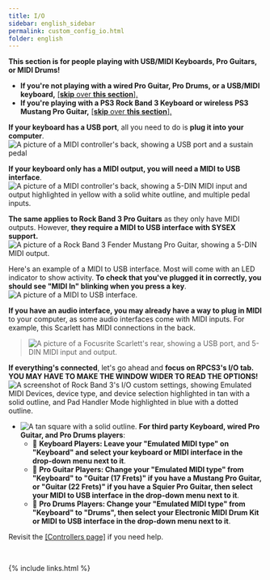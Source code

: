 ```yaml
---
title: I/O
sidebar: english_sidebar
permalink: custom_config_io.html
folder: english
---
```


**This section is for people playing with USB/MIDI Keyboards, Pro Guitars, or MIDI Drums!**
* **If you're not playing with a wired Pro Guitar, Pro Drums, or a USB/MIDI keyboard,** [[**skip** over **this section**].](https://carlmylo.github.io/docu-rpcs3/encustom_config_net)  
* **If you're playing with a PS3 Rock Band 3 Keyboard or wireless PS3 Mustang Pro Guitar,** [[**skip** over **this section**].](https://carlmylo.github.io/docu-rpcs3/encustom_config_net)  

**If your keyboard has a USB port**, all you need to do is **plug it into your computer**.  
![A picture of a MIDI controller's back, showing a USB port and a sustain pedal](https://carlmylo.github.io/docu-rpcs3/images/midi/usbkeys.png "USB Keyboard")  


**If your keyboard only has a MIDI output, you will need a MIDI to USB interface**.
![A picture of a MIDI controller's back, showing a 5-DIN MIDI input and output highlighted in yellow with a solid white outline, and multiple pedal inputs.](https://carlmylo.github.io/docu-rpcs3/images/midi/midikeys.png "MIDI Keyboard")  

**The same applies to Rock Band 3 Pro Guitars** as they only have MIDI outputs. However, **they require a MIDI to USB interface with SYSEX support.**
![A picture of a Rock Band 3 Fender Mustang Pro Guitar, showing a 5-DIN MIDI output.](https://carlmylo.github.io/docu-rpcs3/images/midi/midiprotar.png "Mustang Pro Guitar MIDI Output")  

Here's an example of a MIDI to USB interface. Most will come with an LED indicator to show activity. **To check that you've plugged it in correctly, you should see "MIDI In" blinking when you press a key**.  
![A picture of a MIDI to USB interface.](https://carlmylo.github.io/docu-rpcs3/images/midi/miditousb.png "MIDI to USB interface")  


**If you have an audio interface, you may already have a way to plug in MIDI** to your computer, as some audio interfaces come with MIDI inputs. For example, this Scarlett has MIDI connections in the back.  
>![A picture of a Focusrite Scarlett's rear, showing a USB port, and 5-DIN MIDI input and output.](https://carlmylo.github.io/docu-rpcs3/images/midi/midifs.png "Focusrite Scarlett MIDI in/out")  


**If everything's connected**, let's go ahead and **focus on RPCS3's I/O tab.**
**YOU MAY HAVE TO MAKE THE WINDOW WIDER TO READ THE OPTIONS!**
![A screenshot of Rock Band 3's I/O custom settings, showing Emulated MIDI Devices, device type, and device selection highlighted in tan with a solid outline, and Pad Handler Mode highlighted in blue with a dotted outline.](https://carlmylo.github.io/docu-rpcs3/images/cust/io.png "I/O")
* ![A tan square with a solid outline.](https://carlmylo.github.io/docu-rpcs3/images/cust/smalltan.png "Tan Square") **For third party Keyboard, wired Pro Guitar, and Pro Drums players**: 
	* 🎹 **Keyboard Players: Leave your "Emulated MIDI type" on "Keyboard" and select your keyboard or MIDI interface in the drop-down menu next to it**.
	* 🎸 **Pro Guitar Players: Change your "Emulated MIDI type" from "Keyboard" to "Guitar (17 Frets)" if you have a Mustang Pro Guitar, or "Guitar (22 Frets)" if you have a Squier Pro Guitar, then select your MIDI to USB interface in the drop-down menu next to it**.
	* 🥁 **Pro Drums Players: Change your "Emulated MIDI type" from "Keyboard" to "Drums", then select your Electronic MIDI Drum Kit or MIDI to USB interface in the drop-down menu next to it**.

Revisit the [[Controllers page]](https://rb3pc.milohax.org/english/controllers) if you need help.

<br/>

{% include links.html %}